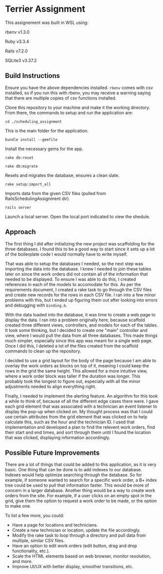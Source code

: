 # Terrier Assignment

This assignement was built in WSL using:

rbenv v1.3.0

Ruby v3.3.4

Rails v7.2.0

SQLite3 v3.37.2


## Build Instructions

Ensure you have the above dependencies installed. ```rbenv``` comes with csv installed, so if you run this with rbenv, you may receive a warning saying that there are multiple copies of csv functions installed.

Clone this repository to your machine and make it the working directory. From there, the commands to setup and run the application are:

```
cd ./scheduling_assignment
```
This is the main folder for the application.

```
bundle install --gemfile
```
Install the necessary gems for the app.

```
rake db:reset

rake db:migrate
```
Resets and migrates the database, ensures a clean slate.

```
rake setup:import_all
```
Imports data from the given CSV files (pulled from RailsSchedulingAssignment dir).

```
rails server
```
Launch a local server. Open the local port indicated to view the shedule.


## Approach

The first thing I did after initializing the new project was scaffolding for the three databases. I found this to be a good way to start since it sets up a lot of the boilerplate code I would normally have to write myself.

That was able to setup the databases I needed, so the next step was importing the data into the database. I knew I needed to join these tables later on since the work orders did not contain all of the information that needed to be displayed. To ensure I was able to do this, I created references in each of the models to accomodate for this. As per the requirements document, I created a rake task to go through the CSV files and create new records for the rows in each CSV file. I ran into a few minor problems with this, but I ended up figuring them out after looking into errors and debugging with ```binding.b```.

With the data loaded into the database, it was time to create a web page to display the data. I ran into a problem originally here, because scaffold created three different views, controllers, and models for each of the tables. It took some thinking, but I decided to create one "main" controller and view, where I would pull the data from all three databases. This made things much simpler, especially since this app was meant for a single web page. Once I did this, I deleted a lot of the files created from the scaffold commands to clean up the repository.

I decided to use a grid layout for the body of the page because I am able to overlay the work orders as blocks on top of it, meaning I could keep the rows in the grid the same height. This allowed for a more intuitive view, where a work order block was taller if the duration was longer. This probably took the longest to figure out, especially with all the minor adjustments needed to align everything right.

Finally, I needed to implement the alerting feature. An algorithm for this took a while to think of, because of all the different edge cases there were. I gave each grid element that was associated with a technician an event listener to display the pop-up when clicked on. My thought process was that I could use certain attributes from the grid element that was clicked on to help calculate this, such as the hour and the technician ID. I used that implementation and developed a plan to find the relevent work orders, find their start and end times, and sort through them until I found the location that was clicked, displaying information accordingly.

## Possible Future Improvements

There are a lot of things that could be added to this application, as it is very basic. One thing that can be done is to add indexes to our database. Indexes would help optimize searching through the database. So for example, if someone wanted to search for a specific work order, a B+ index tree could be used to pull that information faster. This would be more of concern in a larger database. Another thing would be a way to create work orders from the site. For example, if a user clicks on an empty spot in the grid, give them the option to request a work order to be made, or the option to make one.

To list a few more, you could:

- Have a page for locations and technicians.
- Create a new technician or location, update the file accordingly.
- Modify the rake task to loop through a directory and pull data from multiple, similar CSV files.
- Have an option to edit work orders (edit button, drag and drop functionality, etc.).
- Scale the HTML elements based on web browser, monitor resolution, and more.
- Improve UI/UX with better display, smoother transitions, etc.
